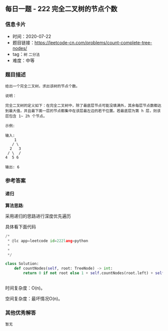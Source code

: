 ## 每日一题 - 222 完全二叉树的节点个数

### 信息卡片

- 时间：2020-07-22
- 题目链接：https://leetcode-cn.com/problems/count-complete-tree-nodes/
- tag：`树` `二分法`
- 难度：中等

### 题目描述

```
给出一个完全二叉树，求出该树的节点个数。

说明：

完全二叉树的定义如下：在完全二叉树中，除了最底层节点可能没填满外，其余每层节点数都达到最大值，并且最下面一层的节点都集中在该层最左边的若干位置。若最底层为第 h 层，则该层包含 1~ 2h 个节点。

示例:

输入: 
    1
   / \
  2   3
 / \  /
4  5 6

输出: 6 

```



### 参考答案

#### 递归

**算法思路**:

采用递归的思路进行深度优先遍历

具体看下面代码

```python
/*
 * @lc app=leetcode id=222lang=python
 *
 *  
 */

class Solution:
    def countNodes(self, root: TreeNode) -> int:
        return 0 if not root else 1 + self.countNodes(root.left) + self.countNodes(root.right)
		
```

时间复杂度：O(n)。

空间复杂度：最坏情况O(n)。


### 其他优秀解答

```
暂无
```



